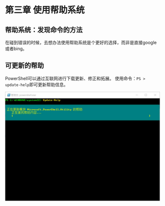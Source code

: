 # 第三章 使用帮助系统
## 帮助系统：发现命令的方法
在碰到错误的时候，去想办法使用帮助系统是个更好的选择，而非是直接google或者bing。
## 可更新的帮助
PowerShell可以通过互联网进行下载更新、修正和拓展。
使用命令：`PS > update-help`即可更新帮助信息。

![1.jpg](https://github.com/poetlife/LearnPowershell/blob/master/pics/3_1.jpg)

